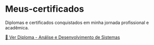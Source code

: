 # Meus-certificados
Diplomas e certificados conquistados em minha jornada profissional e acadêmica.

[📜 Ver Diploma - Análise e Desenvolvimento de Sistemas](./diplomaAssinado.pdf)
